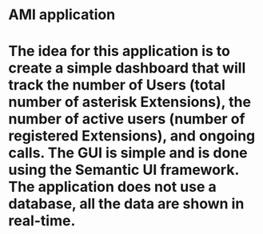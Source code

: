 <h1>AMI application<h1>

  
The idea for this application is to create a simple dashboard that will track the number of Users (total number of asterisk Extensions), the number of active users (number of registered Extensions), and ongoing calls.
The GUI is simple and is done using the Semantic UI framework. The application does not use a database, all the data are shown in real-time.


